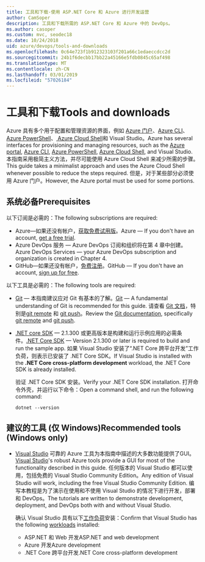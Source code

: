 ```yaml
---
title: 工具和下载-使用 ASP.NET Core 和 Azure 进行开发运营
author: CamSoper
description: 工具和下载所需的 ASP.NET Core 和 Azure 中的 DevOps。
ms.author: casoper
ms.custom: mvc, seodec18
ms.date: 10/24/2018
uid: azure/devops/tools-and-downloads
ms.openlocfilehash: 0c64e723f1b912323103f201a66c1edaeccdcc2d
ms.sourcegitcommit: 24b1f6decbb17bb22a45166e5fdb0845c65af498
ms.translationtype: MT
ms.contentlocale: zh-CN
ms.lasthandoff: 03/01/2019
ms.locfileid: "57026184"
---
```

# <a name="tools-and-downloads"></a><span data-ttu-id="e7626-103">工具和下载</span><span class="sxs-lookup"><span data-stu-id="e7626-103">Tools and downloads</span></span>

<span data-ttu-id="e7626-104">Azure 具有多个用于配置和管理资源的界面，例如 [Azure 门户](https://portal.azure.com)、[Azure CLI](/cli/azure/)、[Azure PowerShell](/powershell/azure/overview)、[ Azure Cloud Shell](https://shell.azure.com/bash)和 Visual Studio。</span><span class="sxs-lookup"><span data-stu-id="e7626-104">Azure has several interfaces for provisioning and managing resources, such as the [Azure portal](https://portal.azure.com), [Azure CLI](/cli/azure/), [Azure PowerShell](/powershell/azure/overview), [Azure Cloud Shell](https://shell.azure.com/bash), and Visual Studio.</span></span> <span data-ttu-id="e7626-105">本指南采用极简主义方法，并尽可能使用 Azure Cloud Shell 来减少所需的步骤。</span><span class="sxs-lookup"><span data-stu-id="e7626-105">This guide takes a minimalist approach and uses the Azure Cloud Shell whenever possible to reduce the steps required.</span></span> <span data-ttu-id="e7626-106">但是，对于某些部分必须使用 Azure 门户。</span><span class="sxs-lookup"><span data-stu-id="e7626-106">However, the Azure portal must be used for some portions.</span></span>

## <a name="prerequisites"></a><span data-ttu-id="e7626-107">系统必备</span><span class="sxs-lookup"><span data-stu-id="e7626-107">Prerequisites</span></span>

<span data-ttu-id="e7626-108">以下订阅是必需的：</span><span class="sxs-lookup"><span data-stu-id="e7626-108">The following subscriptions are required:</span></span>

* <span data-ttu-id="e7626-109">Azure&mdash;如果还没有帐户，[获取免费试用版](https://azure.microsoft.com/free/)。</span><span class="sxs-lookup"><span data-stu-id="e7626-109">Azure &mdash; If you don't have an account, [get a free trial](https://azure.microsoft.com/free/).</span></span>
* <span data-ttu-id="e7626-110">Azure DevOps 服务 &mdash; Azure DevOps 订阅和组织将在第 4 章中创建。</span><span class="sxs-lookup"><span data-stu-id="e7626-110">Azure DevOps Services &mdash; your Azure DevOps subscription and organization is created in Chapter 4.</span></span>
* <span data-ttu-id="e7626-111">GitHub&mdash;如果还没有帐户，[免费注册](https://github.com/join)。</span><span class="sxs-lookup"><span data-stu-id="e7626-111">GitHub &mdash; If you don't have an account, [sign up for free](https://github.com/join).</span></span>

<span data-ttu-id="e7626-112">以下工具是必需的：</span><span class="sxs-lookup"><span data-stu-id="e7626-112">The following tools are required:</span></span>

* <span data-ttu-id="e7626-113">[Git](https://git-scm.com/downloads) &mdash; 本指南建议应对 Git 有基本的了解。</span><span class="sxs-lookup"><span data-stu-id="e7626-113">[Git](https://git-scm.com/downloads) &mdash; A fundamental understanding of Git is recommended for this guide.</span></span> <span data-ttu-id="e7626-114">请查看 [Git 文档](https://git-scm.com/doc)，特别是[git remote](https://git-scm.com/docs/git-remote) 和 [git push](https://git-scm.com/docs/git-push)。</span><span class="sxs-lookup"><span data-stu-id="e7626-114">Review the [Git documentation](https://git-scm.com/doc), specifically [git remote](https://git-scm.com/docs/git-remote) and [git push](https://git-scm.com/docs/git-push).</span></span>
* <span data-ttu-id="e7626-115">[.NET core SDK](https://www.microsoft.com/net/download/) &mdash; 2.1.300 或更高版本是构建和运行示例应用的必需条件。</span><span class="sxs-lookup"><span data-stu-id="e7626-115">[.NET Core SDK](https://www.microsoft.com/net/download/) &mdash; Version 2.1.300 or later is required to build and run the sample app.</span></span> <span data-ttu-id="e7626-116">如果 Visual Studio 安装了“.NET Core 跨平台开发”工作负荷，则表示已安装了 .NET Core SDK。</span><span class="sxs-lookup"><span data-stu-id="e7626-116">If Visual Studio is installed with the **.NET Core cross-platform development** workload, the .NET Core SDK is already installed.</span></span>

    <span data-ttu-id="e7626-117">验证 .NET Core SDK 安装。</span><span class="sxs-lookup"><span data-stu-id="e7626-117">Verify your .NET Core SDK installation.</span></span> <span data-ttu-id="e7626-118">打开命令外壳，并运行以下命令：</span><span class="sxs-lookup"><span data-stu-id="e7626-118">Open a command shell, and run the following command:</span></span>

    ```console
    dotnet --version
    ```

## <a name="recommended-tools-windows-only"></a><span data-ttu-id="e7626-119">建议的工具 (仅 Windows)</span><span class="sxs-lookup"><span data-stu-id="e7626-119">Recommended tools (Windows only)</span></span>

* <span data-ttu-id="e7626-120">[Visual Studio](https://www.visualstudio.com/) 可靠的 Azure 工具为本指南中描述的大多数功能提供了GUI。</span><span class="sxs-lookup"><span data-stu-id="e7626-120">[Visual Studio](https://www.visualstudio.com/)'s robust Azure tools provide a GUI for most of the functionality described in this guide.</span></span> <span data-ttu-id="e7626-121">任何版本的 Visual Studio 都可以使用，包括免费的 Visual Studio Community Edition。</span><span class="sxs-lookup"><span data-stu-id="e7626-121">Any edition of Visual Studio will work, including the free Visual Studio Community Edition.</span></span> <span data-ttu-id="e7626-122">编写本教程是为了演示在使用和不使用 Visual Studio 的情况下进行开发，部署和 DevOps。</span><span class="sxs-lookup"><span data-stu-id="e7626-122">The tutorials are written to demonstrate development, deployment, and DevOps both with and without Visual Studio.</span></span>

  <span data-ttu-id="e7626-123">确认 Visual Studio 具有以下[工作负荷](/visualstudio/install/modify-visual-studio)安装：</span><span class="sxs-lookup"><span data-stu-id="e7626-123">Confirm that Visual Studio has the following [workloads](/visualstudio/install/modify-visual-studio) installed:</span></span>

  * <span data-ttu-id="e7626-124">ASP.NET 和 Web 开发</span><span class="sxs-lookup"><span data-stu-id="e7626-124">ASP.NET and web development</span></span>
  * <span data-ttu-id="e7626-125">Azure 开发</span><span class="sxs-lookup"><span data-stu-id="e7626-125">Azure development</span></span>
  * <span data-ttu-id="e7626-126">.NET Core 跨平台开发</span><span class="sxs-lookup"><span data-stu-id="e7626-126">.NET Core cross-platform development</span></span>
